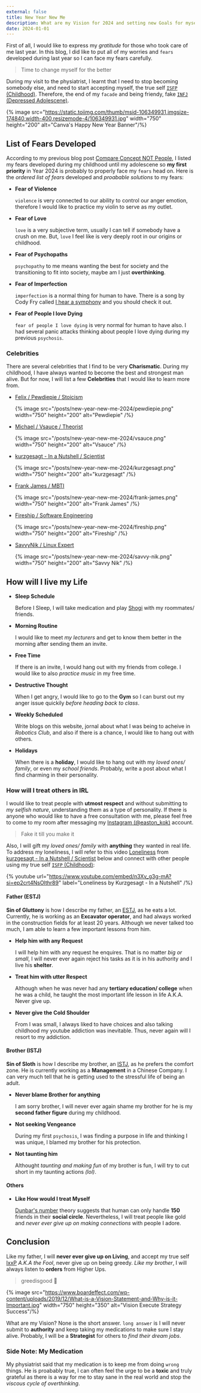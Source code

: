 ```yaml
---
external: false
title: New Year New Me
description: What are my Vision for 2024 and setting new Goals for myself
date: 2024-01-01
---
```


First of all, I would like to express my *gratitude* for those who took care of me last year. In this blog, I did like to put all of my worries and `fears` developed during last year so I can face my fears carefully.

> Time to change myself for the better

During my visit to the physiatrist, I learnt that I need to stop becoming somebody else, and need to start accepting myself, the true self [`ISFP` (Childhood)](/freebie/compare-concept-not-people#isfp-(childhood-adventurer-fear-of-violence)). Therefore, the end of my `facade` and being friendy, fake [`INFJ` (Depressed Adolescene)](/freebie/compare-concept-not-people#infj-(my-adulthood-advocate-neutral)).

{% image src="https://static.toiimg.com/thumb/msid-106349931,imgsize-174840,width-400,resizemode-4/106349931.jpg" width="750" height="200" alt="Canva's Happy New Year Banner"/%}

## List of Fears Developed

According to my previous blog post [Compare Concept NOT People](/freebie/compare-concept-not-people), I listed my fears developed during my childhood until my adolescene so **my first priority** in Year 2024 is probably to properly face my `fears` head on. Here is the *ordered list of fears* developed and *proabable solutions* to my fears:

- **Fear of Violence**

  `violence` is very connected to our ability to control our anger emotion, therefore I would like to practice my violin to serve as my outlet.

- **Fear of Love**

  `love` is a very subjective term, usually I can tell if somebody have a crush on me. But, `love` I feel like is very deeply root in our origins or childhood.

- **Fear of Psychopaths**

  `psychopathy` to me means wanting the best for society and the transitioning to fit into society, maybe am I just **overthinking**.

- **Fear of Imperfection**
  
  `imperfection` is a normal thing for human to have. There is a song by Cody Fry called [I hear a symphony](https://genius.com/Cody-fry-i-hear-a-symphony-lyrics) and you should check it out.

- **Fear of People I love Dying**

  `fear of people I love dying` is very normal for human to have also. I had several panic attacks thinking about people I love dying during my previous `psychosis`.

### Celebrities

There are several celebrities that I find to be very **Charismatic**. During my childhood, I have always wanted to become the best and strongest man alive. But for now, I will list a few **Celebrities** that I would like to learn more from.

- [Felix / Pewdiepie / Stoicism](https://www.youtube.com/@PewDiePie)

  {% image src="/posts/new-year-new-me-2024/pewdiepie.png" width="750" height="200" alt="Pewdiepie" /%}

- [Michael / Vsauce / Theorist](https://www.youtube.com/@Vsauce)

  {% image src="/posts/new-year-new-me-2024/vsauce.png" width="750" height="200" alt="Vsauce" /%}

- [kurzgesagt - In a Nutshell / Scientist](https://www.youtube.com/@kurzgesagt)

  {% image src="/posts/new-year-new-me-2024/kurzgesagt.png" width="750" height="200" alt="kurzgesagt" /%}

- [Frank James / MBTI](https://www.youtube.com/@FrankJames)

  {% image src="/posts/new-year-new-me-2024/frank-james.png" width="750" height="200" alt="Frank James" /%}

- [Fireship / Software Engineering](https://www.youtube.com/@Fireship)

  {% image src="/posts/new-year-new-me-2024/fireship.png" width="750" height="200" alt="Fireship" /%}

- [SavvyNik / Linux Expert](https://www.youtube.com/@SavvyNik)

  {% image src="/posts/new-year-new-me-2024/savvy-nik.png" width="750" height="200" alt="Savvy Nik" /%} 

## How will I live my Life

- **Sleep Schedule**

  Before I Sleep, I will take medication and play [Shogi](/freebie/compare-concept-not-people#shogi) with my roommates/ friends.

- **Morning Routine**

  I would like to meet *my lecturers* and get to know them better in the morning after sending them an invite.

- **Free Time**

  If there is an invite, I would hang out with my friends from college. I would like to also *practice music* in my free time.

- **Destructive Thought**

  When I get angry, I would like to go to the **Gym** so I can burst out my anger issue quickily *before heading back to class*.

- **Weekly Scheduled**

  Write blogs on this website, jornal about what I was being to acheive in _Robotics Club_, and also if there is a chance, I would like to hang out with others. 

- **Holidays**

  When there is a **holiday**, I would like to hang out with my *loved ones/ family*, or even my *school friends*. Probably, write a post about what I find charming in their personality.

### How will I treat others in IRL

I would like to treat people with **utmost respect** and without submitting to *my selfish nature*, understanding them as a type of personality. If there is anyone who would like to have a free consultation with me, please feel free to come to my room after messaging my [Instagram (@easton_kok)](https://www.instagram.com/easton_kok/) account.

> Fake it till you make it

Also, I will gift my *loved ones/ family* with **anything** they wanted in real life. To address my loneliness, I will refer to this video [Loneliness](https://www.youtube.com/watch?v=n3Xv_g3g-mA) from [kurzgesagt - In a Nutshell / Scientist](https://www.youtube.com/@kurzgesagt) below and connect with other people using my true self [`ISFP` (Childhood)](/freebie/compare-concept-not-people#isfp-(childhood-adventurer-fear-of-violence)):

{% youtube url="https://www.youtube.com/embed/n3Xv_g3g-mA?si=ep2crt4NsOlthr89" label="Loneliness by Kurzgesagt - In a Nutshell" /%}

#### Father (ESTJ)

**Sin of Gluttony** is how I describe my father, an [ESTJ](/freebie/compare-concept-not-people#exxj), as he eats a lot. Currently, he is working as an **Excavator operator**, and had always worked in the construction fields for at least 20 years. Although we never talked too much, I am able to learn a few important lessons from him.

- **Help him with any Request**

  I will help him with any request he enquires. That is no matter *big or small*, I will never ever again reject his tasks as it is in his authority and I live his **shelter**.

- **Treat him with utter Respect**

  Although when he was never had any **tertiary education/ college** when he was a child, he taught the most important life lesson in life A.K.A. Never give up.

- **Never give the Cold Shoulder**

  From I was small, I always liked to have choices and also talking childhood my youtube addiction was inevitable. Thus, never again will I resort to my addiction. 

#### Brother (ISTJ)

**Sin of Sloth** is how I describe my brother, an [ISTJ](/freebie/compare-concept-not-people#ixxj), as he prefers the comfort zone. He is currently working as a **Management** in a Chinese Company. I can very much tell that he is getting used to the stressful life of being an adult.

- **Never blame Brother for anything**
  
  I am sorry brother, I will never ever again shame my brother for he is my **second father figure** during my childhood.

- **Not seeking Vengeance**

  During my first `psychosis`, I was finding a purpose in life and thinking I was unique, I blamed my brother for his protection.

- **Not taunting him**

  Althought *taunting and making fun* of my brother is fun, I will try to cut short in my taunting actions *(lol)*.

#### Others

- **Like How would I treat Myself**

  [Dunbar's number](https://en.wikipedia.org/wiki/Dunbar%27s_number) theory suggests that human can only handle **150** friends in their **social circle**. Nevertheless, I will treat people like gold and *never ever give up on making connections* with people I adore.

## Conclusion

Like my father, I will **never ever give up on Living**, and accept my true self [IxxP](/freebie/compare-concept-not-people#ixxp) _A.K.A the Fool_, never give up on being greedy. *Like my brother*, I will always listen to **orders** from Higher Ups.

> greedisgood 👑

{% image src="https://www.boardeffect.com/wp-content/uploads/2019/12/What-is-a-Vision-Statement-and-Why-is-it-Important.jpg" width="750" height="350" alt="Vision Execute Strategy Success"/%}

What are my Vision? None is the short answer. `long answer` is I will never submit to **authority** and keep taking my medications to make sure I stay alive. Probably, I will be a **Strategist** for others to *find their dream jobs*.

### Side Note: My Medication

My physiatrist said that my medication is to keep me from doing `wrong` things. He is proabably true, I can often feel the urge to be a **toxic** and truly grateful as there is a way for me to stay sane in the real world and stop the *viscous cycle of overthinking*.